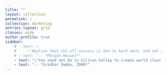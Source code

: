 ```yaml
---
title: ""
layout: collection
permalink: /
collection: marketing
entries_layout: grid
classes: wide
author_profile: true
sidebar: 
    # - text: >
    #     \"Realize that not all success is due to hard work, and not all poverty is due to laziness. Keep this in mind when judging people, including yourself.\"
    # - text: "-- *Morgan Housel*"
    - text: "\"You need not be in Silicon Valley to create world class products.\""
    - text: "-- *Sridhar Vembu, ZOHO*"
---
```

